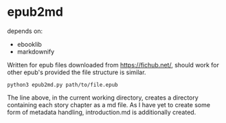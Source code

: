# epub2md

depends on:
- ebooklib
- markdownify

Written for epub files downloaded from https://fichub.net/, should work for other epub's provided the file structure is similar.

```
python3 epub2md.py path/to/file.epub
```
The line above, in the current working directory, creates a directory containing each story chapter as a md file. As I have yet to create some form of metadata handling, introduction.md is additionally created.
